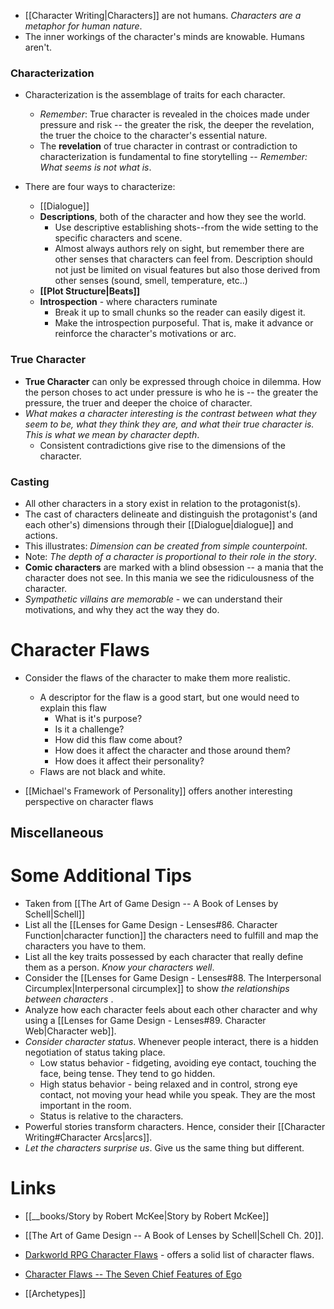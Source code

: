 * [[Character Writing|Characters]] are not humans. *Characters are a metaphor for human nature*. 
* The inner workings of the character's minds are knowable. Humans aren't.
### Characterization
* Characterization is the assemblage of traits for each character.
	* *Remember*: True character is revealed in the choices made under pressure and risk -- the greater the risk, the deeper the revelation, the truer the choice to the character's essential nature.
	* The **revelation** of true character in contrast or contradiction to characterization is fundamental to fine storytelling -- *Remember: What seems is not what is*.

* There are four ways to characterize:
	* [[Dialogue]]
	* **Descriptions**, both of the character and how they see the world.
		* Use descriptive establishing shots--from the wide setting to the specific characters and scene.
		* Almost always authors rely on sight, but remember there are other senses that characters can feel from. Description should not just be limited on visual features but also those derived from other senses (sound, smell, temperature, etc..)
	* **[[Plot Structure|Beats]]**
	* **Introspection** - where characters ruminate
		* Break it up to small chunks so the reader can easily digest it.
		* Make the introspection purposeful. That is, make it advance or reinforce the character's motivations or arc. 
### True Character
* **True Character** can only be expressed through choice in dilemma. How the person choses to act under pressure is who he is -- the greater the pressure, the truer and deeper the choice of character.
* *What makes a character interesting is the contrast between what they seem to be, what they think they are, and what their true character is. This is what we mean by character depth*. 
	* Consistent contradictions give rise to the dimensions of the character.
### Casting
* All other characters in a story exist in relation to the protagonist(s). 
* The cast of characters delineate and distinguish the protagonist's (and each other's) dimensions through their [[Dialogue|dialogue]] and actions.
* This illustrates: *Dimension can be created from simple counterpoint*. 
* Note: *The depth of a character is proportional to their role in the story*.
* **Comic characters** are marked with a blind obsession -- a mania that the character does not see. In this mania we see the ridiculousness of the character.
* *Sympathetic villains are memorable* - we can understand their motivations, and why they act the way they do.

# Character Flaws 
* Consider the flaws of the character to make them more realistic.
	* A descriptor for the flaw is a good start, but one would need to explain this flaw
		* What is it's purpose? 
		* Is it a challenge? 
		* How did this flaw come about? 
		* How does it affect the character and those around them? 
		* How does it affect their personality? 
	* Flaws are not black and white. 

* [[Michael's Framework of Personality]] offers another interesting perspective on character flaws
## Miscellaneous
 # Some Additional Tips
* Taken from [[The Art of Game Design -- A Book of Lenses by Schell|Schell]]
* List all the [[Lenses for Game Design - Lenses#86. Character Function|character function]] the characters need to fulfill and map the characters you have to them. 
* List all the key traits possessed by each character that really define them as a person. *Know your characters well*.
* Consider the [[Lenses for Game Design - Lenses#88. The Interpersonal Circumplex|Interpersonal circumplex]] to show *the relationships between characters* . 
* Analyze how each character feels about each other character and why using a [[Lenses for Game Design - Lenses#89. Character Web|Character web]].
* *Consider character status*. Whenever people interact, there is a hidden negotiation of status taking place. 
	* Low status behavior - fidgeting, avoiding eye contact, touching the face, being tense. They tend to go hidden. 
	* High status behavior - being relaxed and in control, strong eye contact, not moving your head while you speak. They are the most important in the room.
	* Status is relative to the characters. 
* Powerful stories transform characters. Hence, consider their [[Character Writing#Character Arcs|arcs]].
* *Let the characters surprise us*. Give us the same thing but different. 


# Links
* [[__books/Story by Robert McKee|Story by Robert McKee]]
* [[The Art of Game Design -- A Book of Lenses by Schell|Schell Ch. 20]]. 

* [Darkworld RPG Character Flaws](https://darkworldrpg.com/p/7-character-flaws) - offers a solid list of character flaws. 
* [Character Flaws -- The Seven Chief Features of Ego](https://personalityspirituality.net/articles/the-michael-teachings/chief-features/#What_is_a_Chief_Feature)

* [[Archetypes]]
